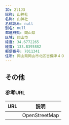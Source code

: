 ```yaml
---
ID: 2l1J3
総称: 山神社
名称: 山神社
名称読み: null
別名: null
都道府県: 岡山県
区域: 岡山市
緯度: 34.6772265
経度: 133.8395882
郵便番号: 7011341
住所: 岡山県岡山市北区吉備津４０
---
```


## その他

### 参考URL

| URL | 説明          |
| --- | ------------- |
|     | OpenStreetMap |

